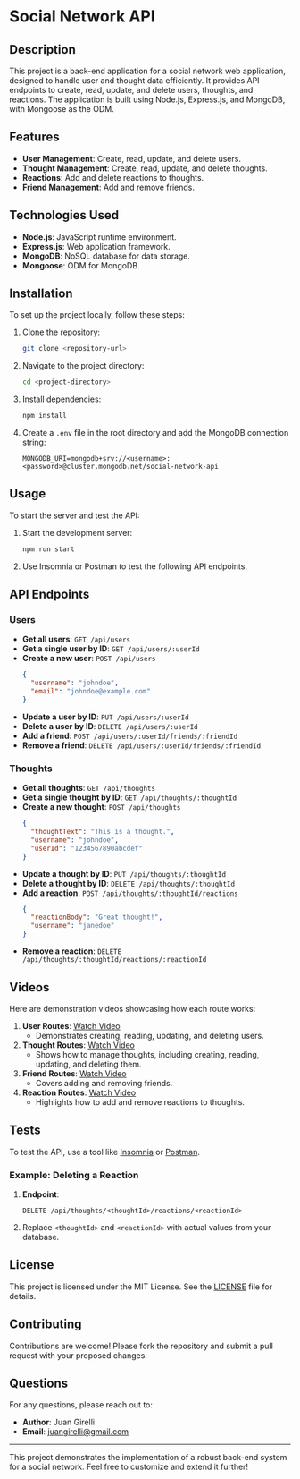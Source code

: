 # Social Network API

## Description
This project is a back-end application for a social network web application, designed to handle user and thought data efficiently. It provides API endpoints to create, read, update, and delete users, thoughts, and reactions. The application is built using Node.js, Express.js, and MongoDB, with Mongoose as the ODM.

## Features
- **User Management**: Create, read, update, and delete users.
- **Thought Management**: Create, read, update, and delete thoughts.
- **Reactions**: Add and delete reactions to thoughts.
- **Friend Management**: Add and remove friends.

## Technologies Used
- **Node.js**: JavaScript runtime environment.
- **Express.js**: Web application framework.
- **MongoDB**: NoSQL database for data storage.
- **Mongoose**: ODM for MongoDB.

## Installation
To set up the project locally, follow these steps:

1. Clone the repository:
   ```bash
   git clone <repository-url>
   ```
2. Navigate to the project directory:
   ```bash
   cd <project-directory>
   ```
3. Install dependencies:
   ```bash
   npm install
   ```
4. Create a `.env` file in the root directory and add the MongoDB connection string:
   ```env
   MONGODB_URI=mongodb+srv://<username>:<password>@cluster.mongodb.net/social-network-api
   ```

## Usage
To start the server and test the API:

1. Start the development server:
   ```bash
   npm run start
   ```
2. Use Insomnia or Postman to test the following API endpoints.

## API Endpoints

### Users
- **Get all users**: `GET /api/users`
- **Get a single user by ID**: `GET /api/users/:userId`
- **Create a new user**: `POST /api/users`
  ```json
  {
    "username": "johndoe",
    "email": "johndoe@example.com"
  }
  ```
- **Update a user by ID**: `PUT /api/users/:userId`
- **Delete a user by ID**: `DELETE /api/users/:userId`
- **Add a friend**: `POST /api/users/:userId/friends/:friendId`
- **Remove a friend**: `DELETE /api/users/:userId/friends/:friendId`

### Thoughts
- **Get all thoughts**: `GET /api/thoughts`
- **Get a single thought by ID**: `GET /api/thoughts/:thoughtId`
- **Create a new thought**: `POST /api/thoughts`
  ```json
  {
    "thoughtText": "This is a thought.",
    "username": "johndoe",
    "userId": "1234567890abcdef"
  }
  ```
- **Update a thought by ID**: `PUT /api/thoughts/:thoughtId`
- **Delete a thought by ID**: `DELETE /api/thoughts/:thoughtId`
- **Add a reaction**: `POST /api/thoughts/:thoughtId/reactions`
  ```json
  {
    "reactionBody": "Great thought!",
    "username": "janedoe"
  }
  ```
- **Remove a reaction**: `DELETE /api/thoughts/:thoughtId/reactions/:reactionId`

## Videos
Here are demonstration videos showcasing how each route works:

1. **User Routes**: [Watch Video](https://drive.google.com/file/d/17SIREtrCWD0AY20XEe-C3xc0YMsFClF3/view)
   - Demonstrates creating, reading, updating, and deleting users.
2. **Thought Routes**: [Watch Video](https://drive.google.com/file/d/1sGUrxwiwY2f-5dqtXGr_Vbsrj_g_PcpL/view)
   - Shows how to manage thoughts, including creating, reading, updating, and deleting them.
3. **Friend Routes**: [Watch Video](https://drive.google.com/file/d/1SOCwlSxh1gtyiv355rnbl7IhQTr_-k3G/view)
   - Covers adding and removing friends.
4. **Reaction Routes**: [Watch Video](https://drive.google.com/file/d/1TL98bTdWdhu4O_Q8vQzA8X1OVL5XOITD/view)
   - Highlights how to add and remove reactions to thoughts.

## Tests
To test the API, use a tool like [Insomnia](https://insomnia.rest/) or [Postman](https://www.postman.com/).

### Example: Deleting a Reaction
1. **Endpoint**:
   ```
   DELETE /api/thoughts/<thoughtId>/reactions/<reactionId>
   ```
2. Replace `<thoughtId>` and `<reactionId>` with actual values from your database.

## License
This project is licensed under the MIT License. See the [LICENSE](./LICENSE) file for details.

## Contributing
Contributions are welcome! Please fork the repository and submit a pull request with your proposed changes.

## Questions
For any questions, please reach out to:
- **Author**: Juan Girelli
- **Email**: juangirelli@gmail.com

---
This project demonstrates the implementation of a robust back-end system for a social network. Feel free to customize and extend it further!
